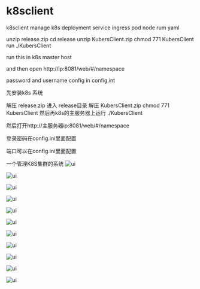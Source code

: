 # k8sclient
k8sclient manage k8s deployment service ingress pod node rum yaml

unzip release.zip cd release unzip KubersClient.zip
chmod 771 KubersClient 
run ./KubersClient 

run this in k8s master host

and then open  http://ip:8081/web/#/namespace

password and username config in config.int

先安装k8s 系统

解压 release.zip 进入 release目录 解压 KubersClient.zip
chmod 771 KubersClient 
然后再k8s的主服务器上运行 ./KubersClient   

然后打开http://主服务器ip:8081/web/#/namespace

登录密码在config.ini里面配置

端口可以在config.ini里面配置


一个管理K8S集群的系统
![ui](https://github.com/zzxap/k8sclient/blob/master/png/10.PNG)

![ui](https://github.com/zzxap/k8sclient/blob/master/png/1.PNG)

![ui](https://github.com/zzxap/k8sclient/blob/master/png/2.PNG)

![ui](https://github.com/zzxap/k8sclient/blob/master/png/3.PNG)

![ui](https://github.com/zzxap/k8sclient/blob/master/png/4.PNG)

![ui](https://github.com/zzxap/k8sclient/blob/master/png/5.PNG)

![ui](https://github.com/zzxap/k8sclient/blob/master/png/6.PNG)

![ui](https://github.com/zzxap/k8sclient/blob/master/png/7.PNG)

![ui](https://github.com/zzxap/k8sclient/blob/master/png/8.PNG)

![ui](https://github.com/zzxap/k8sclient/blob/master/png/9.PNG)

![ui](https://github.com/zzxap/TraefikUI/blob/master/images/wechat.jpg)
